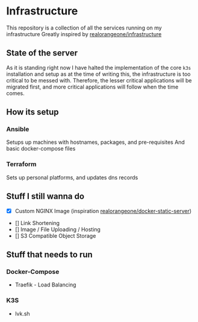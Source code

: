 # Infrastructure

This repository is a collection of all the services running on my infrastructure
Greatly inspired by [realorangeone/infrastructure](https://github.com/realorangeone/infrastructure)

## State of the server

As it is standing right now I have halted the implementation of the core `k3s` installation and setup as at the time of writing this,
the infrastructure is too critical to be messed with. Therefore, the lesser critical applications will be migrated first, and more critical applications will follow when the time comes.

## How its setup

### Ansible

Setups up machines with hostnames, packages, and pre-requisites
And basic docker-compose files

### Terraform

Sets up personal platforms, and updates dns records

## Stuff I still wanna do

- [x] Custom NGINX Image (inspiration [realorangeone/docker-static-server](https://github.com/RealOrangeOne/docker-static-server))
- [] Link Shortening
- [] Image / File Uploading / Hosting
- [] S3 Compatible Object Storage

## Stuff that needs to run

### Docker-Compose

- Traefik - Load Balancing

### K3S

- lvk.sh
